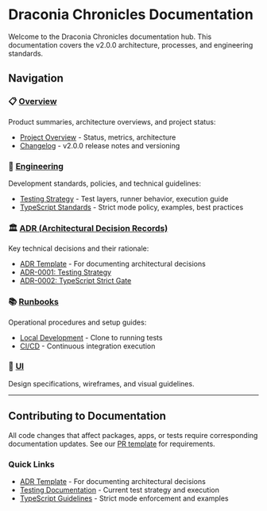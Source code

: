# Draconia Chronicles Documentation

Welcome to the Draconia Chronicles documentation hub. This documentation covers the v2.0.0 architecture, processes, and engineering standards.

## Navigation

### 📋 [Overview](./overview/)
Product summaries, architecture overviews, and project status:
- [Project Overview](./overview/README.md) - Status, metrics, architecture
- [Changelog](./overview/changelog.md) - v2.0.0 release notes and versioning

### 🔧 [Engineering](./engineering/)
Development standards, policies, and technical guidelines:
- [Testing Strategy](./engineering/testing.md) - Test layers, runner behavior, execution guide
- [TypeScript Standards](./engineering/typescript.md) - Strict mode policy, examples, best practices

### 🏛️ [ADR (Architectural Decision Records)](./adr/)
Key technical decisions and their rationale:
- [ADR Template](./adr/TEMPLATE.md) - For documenting architectural decisions
- [ADR-0001: Testing Strategy](./adr/0001-testing-strategy.md)
- [ADR-0002: TypeScript Strict Gate](./adr/0002-typescript-strict-gate.md)

### 📚 [Runbooks](./runbooks/)
Operational procedures and setup guides:
- [Local Development](./runbooks/local-dev.md) - Clone to running tests
- [CI/CD](./runbooks/ci.md) - Continuous integration execution

### 🎨 [UI](./ui/)
Design specifications, wireframes, and visual guidelines.

---

## Contributing to Documentation

All code changes that affect packages, apps, or tests require corresponding documentation updates. See our [PR template](../.github/pull_request_template.md) for requirements.

### Quick Links
- [ADR Template](./adr/TEMPLATE.md) - For documenting architectural decisions
- [Testing Documentation](./engineering/testing.md) - Current test strategy and execution
- [TypeScript Guidelines](./engineering/typescript.md) - Strict mode enforcement and examples